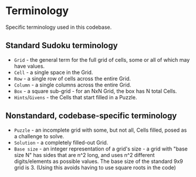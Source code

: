 # Terminology

Specific terminology used in this codebase.

## Standard Sudoku terminology

* `Grid` - the general term for the full grid of cells, some or all of which may have values.
* `Cell` - a single space in the Grid.
* `Row` - a single row of cells across the entire Grid.
* `Column` - a single columns across the entire Grid.
* `Box` - a square sub-grid - for an NxN Grid, the box has N total Cells.
* `Hints`/`Givens` - the Cells that start filled in a Puzzle.

## Nonstandard, codebase-specific terminology

* `Puzzle` - an incomplete grid with some, but not all, Cells filled, posed as a challenge to solve.
* `Solution` - a completely filled-out Grid.
* `Base size` - an integer representation of a grid's size - a grid with "base size N" has sides that are n^2 long, and uses n^2 different digits/elements as possible values. The base size of the standard 9x9 grid is 3. (Using this avoids having to use square roots in the code)
